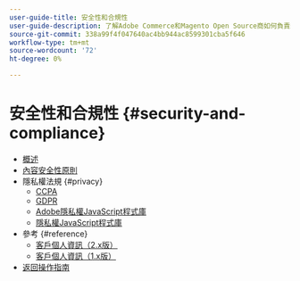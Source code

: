 ```yaml
---
user-guide-title: 安全性和合規性
user-guide-description: 了解Adobe Commerce和Magento Open Source商如何負責維護安全的環境，並符合其管轄區內線上商戶的法律規定和最佳實務。
source-git-commit: 338a99f4f047640ac4bb944ac8599301cba5f646
workflow-type: tm+mt
source-wordcount: '72'
ht-degree: 0%

---
```



# 安全性和合規性 {#security-and-compliance}

- [概述](overview.md)
- [內容安全性原則](content-security-policy.md)
- 隱私權法規 {#privacy}
   - [CCPA](privacy/ccpa.md)
   - [GDPR](privacy/gdpr.md)
   - [Adobe隱私權JavaScript程式庫](privacy/adobe-javascript-library.md)
   - [隱私權JavaScript程式庫](privacy/javascript-library.md)
- 參考 {#reference}
   - [客戶個人資訊（2.x版）](privacy/data-m2.md)
   - [客戶個人資訊（1.x版）](privacy/data-m1.md)
- [返回操作指南](https://experienceleague.adobe.com/docs/commerce-operations/operational-guides/home.html)
